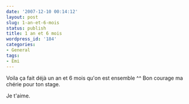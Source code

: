 ```yaml
---
date: '2007-12-10 00:14:12'
layout: post
slug: 1-an-et-6-mois
status: publish
title: 1 an et 6 mois
wordpress_id: '184'
categories:
- General
tags:
- Emi
---
```


Voila ça fait déjà un an et 6 mois qu'on est ensemble ^^
Bon courage ma chérie pour ton stage.

Je t'aime.
